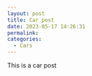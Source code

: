 ```yaml
---
layout: post
title: Car post
date: 2023-05-17 14:26:31
permalink:
categories:
  - Cars
---
```

This is a car post